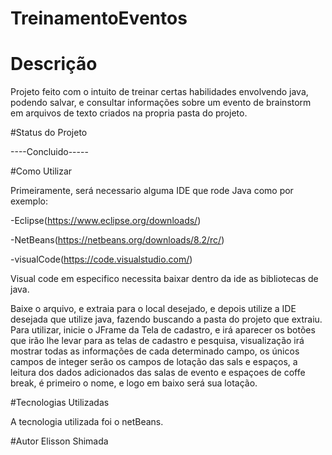 # TreinamentoEventos

# Descrição
Projeto feito com o intuito de treinar certas habilidades envolvendo java, podendo salvar, e consultar informações sobre um evento de brainstorm em arquivos de texto criados na propria pasta do projeto.

#Status do Projeto

----Concluido-----


#Como Utilizar

Primeiramente, será necessario alguma IDE que rode Java como por exemplo:

-Eclipse(https://www.eclipse.org/downloads/)

-NetBeans(https://netbeans.org/downloads/8.2/rc/)

-visualCode(https://code.visualstudio.com/)

Visual code em especifico necessita baixar dentro da ide as bibliotecas de java.

Baixe o arquivo, e extraia para o local desejado, e depois utilize a IDE desejada que utilize java, fazendo buscando a pasta do projeto que extraiu.
Para utilizar, inicie o JFrame da Tela de cadastro, e irá aparecer os botões que irão lhe levar para as telas de cadastro e pesquisa, visualização irá mostrar todas as informações de cada determinado campo, os únicos campos de integer serão os campos de lotação das sals e espaços, a leitura dos dados adicionados das salas de evento e espaçoes de coffe break, é primeiro o nome, e logo em baixo será sua lotação.

#Tecnologias Utilizadas

A tecnologia utilizada foi o netBeans.

#Autor
Elisson Shimada

